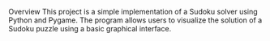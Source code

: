 
Overview
This project is a simple implementation of a Sudoku solver using Python and Pygame. The program allows users to visualize the solution of a Sudoku puzzle using a basic graphical interface.

